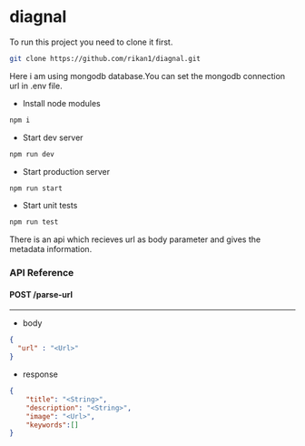 # diagnal

To run this project you need to clone it first.
```sh
git clone https://github.com/rikan1/diagnal.git
```
Here i am using mongodb database.You can set the mongodb connection url in .env file.

 - Install node modules
 ```sh
 npm i
 ```
 - Start dev server
 ```sh
 npm run dev
 ```
 - Start production server
 ```sh
 npm run start
 ```
 - Start unit tests
 ```sh
 npm run test
 ```
 
There is an api which recieves url as body parameter and gives the metadata information.

### API Reference
#### POST /parse-url
--------------------
- body
```json
{
  "url" : "<Url>"
}
```
- response
```json
{
    "title": "<String>",
    "description": "<String>",
    "image": "<Url>",
    "keywords":[]
}
```
